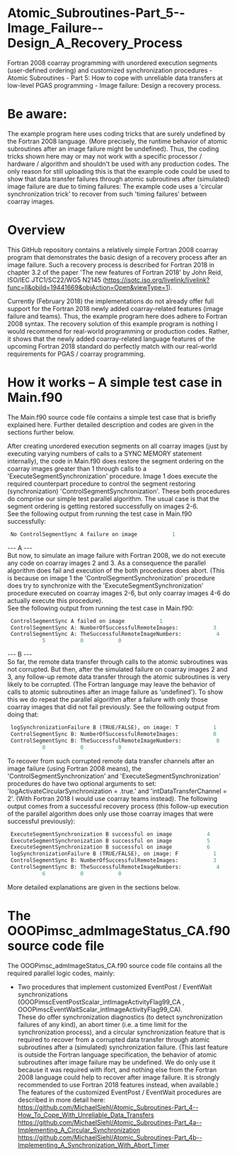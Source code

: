 # Atomic_Subroutines-Part_5--Image_Failure--Design_A_Recovery_Process
Fortran 2008 coarray programming with unordered execution segments (user-defined ordering) and customized synchronization procedures - Atomic Subroutines - Part 5: How to cope with unreliable data transfers at low-level PGAS programming - Image failure: Design a recovery process.

# Be aware:
The example program here uses coding tricks that are surely undefined by the Fortran 2008 language. (More precisely, the runtime behavior of atomic subroutines after an image failure might be undefined). Thus, the coding tricks shown here may or may not work with a specific processor / hardware / algorithm and shouldn't be used with any production codes. The only reason for still uploading this is that the example code could be used to show that data transfer failures through atomic subroutines after (simulated) image failure are due to timing failures: The example code uses a 'circular synchronization trick' to recover from such 'timing failures' between coarray images.

# Overview
This GitHub repository contains a relatively simple Fortran 2008 coarray program that demonstrates the basic design of a recovery process after an image failure. Such a recovery process is described for Fortran 2018 in chapter 3.2 of the paper 'The new features of Fortran 2018' by John Reid, ISO/IEC JTC1/SC22/WG5 N2145 (https://isotc.iso.org/livelink/livelink?func=ll&objId=19441669&objAction=Open&viewType=1).<br />

Currently (February 2018) the implementations do not already offer full support for the Fortran 2018 newly added coarray-related features (image failure and teams). Thus, the example program here does adhere to Fortran 2008 syntax. The recovery solution of this example program is nothing I would recommend for real-world programming or production codes. Rather, it shows that the newly added coarray-related language features of the upcoming Fortran 2018 standard do perfectly match with our real-world requirements for PGAS / coarray programming.<br />

# How it works – A simple test case in Main.f90
The Main.f90 source code file contains a simple test case that is briefly explained here. Further detailed description and codes are given in the sections further below.<br />

After creating unordered execution segments on all coarray images (just by executing varying numbers of calls to a SYNC MEMORY statement internally), the code in Main.f90 does restore the segment ordering on the coarray images greater than 1 through calls to a 'ExecuteSegmentSynchronization' procedure. Image 1 does execute the required counterpart procedure to control the segment restoring (synchronization) 'ControlSegmentSynchronization'. These both procedures do comprise our simple test parallel algorithm. The usual case is that the segment ordering is getting restored successfully on images 2-6.<br />
See the following output from running the test case in Main.f90 successfully:
```fortran
 No ControlSegmentSync A failure on image           1
```

--- A ---<br />
But now, to simulate an image failure with Fortran 2008, we do not execute any code on coarray images 2 and 3. As a consequence the parallel algorithm does fail and execution of the both procedures does abort. (This is because on image 1 the 'ControlSegmentSynchronization' procedure does try to synchronize with the 'ExecuteSegmentSynchronization' procedure executed on coarray images 2-6, but only coarray images 4-6 do actually execute this procedure).<br />
See the following output from running the test case in Main.f90:
```fortran
 ControlSegmentSync A failed on image           1 
 ControlSegmentSync A: NumberOfSuccessfulRemoteImages:           3 
 ControlSegmentSync A: TheSuccessfulRemoteImageNumbers:           4           6 
           5           0           0 
```

--- B ---<br />
So far, the remote data transfer through calls to the atomic subroutines was not corrupted. But then, after the simulated failure on coarray images 2 and 3, any follow-up remote data transfer through the atomic subroutines is very likely to be corrupted. (The Fortran language may leave the behavior of calls to atomic subroutines after an image failure as 'undefined'). To show this we do repeat the parallel algorithm after a failure with only those coarray images that did not fail previously. See the following output from doing that:<br />
```fortran
 logSynchronizationFailure B (TRUE/FALSE), on image: T           1 
 ControlSegmentSync B: NumberOfSuccessfulRemoteImages:           0 
 ControlSegmentSync B: TheSuccessfulRemoteImageNumbers:           0           0 
           0           0           0 
```

To recover from such corrupted remote data transfer channels after an image failure (using Fortran 2008 means), the 'ControlSegmentSynchronization' and 'ExecuteSegmentSynchronization' procedures do have two optional arguments to set: 'logActivateCircularSynchronization = .true.' and 'intDataTransferChannel = 2'. (With Fortran 2018 I would use coarray teams instead). The following output comes from a successful recovery process (this follow-up execution of the parallel algorithm does only use those coarray images that were successful previously):<br />
```fortran
 ExecuteSegmentSynchronization B successful on image           4 
 ExecuteSegmentSynchronization B successful on image           5 
 ExecuteSegmentSynchronization B successful on image           6 
 logSynchronizationFailure B (TRUE/FALSE), on image: F           1 
 ControlSegmentSync B: NumberOfSuccessfulRemoteImages:           3 
 ControlSegmentSync B: TheSuccessfulRemoteImageNumbers:           4           5 
           6           0           0 
```

More detailed explanations are given in the sections below.<br />

# The OOOPimsc_admImageStatus_CA.f90 source code file
The OOOPimsc_admImageStatus_CA.f90 source code file contains all the required parallel logic codes, mainly:<br />
- Two procedures that implement customized EventPost / EventWait synchronizations (OOOPimscEventPostScalar_intImageActivityFlag99_CA , OOOPimscEventWaitScalar_intImageActivityFlag99_CA).<br />
These do offer synchronization diagnostics (to detect synchronization failures of any kind), an abort timer (i.e. a time limit for the synchronization process), and a circular synchronization feature that is required to recover from a corrupted data transfer through atomic subroutines after a (simulated) synchronization failure. (This last feature is outside the Fortran language specification, the behavior of atomic subroutines after image failure may be undefined. We do only use it because it was required with ifort, and nothing else from the Fortran 2008 language could help to recover after image failure. It is strongly recommended to use Fortran 2018 features instead, when available.)<br />
The features of the customized EventPost / EventWait procedures are described in more detail here:<br />
https://github.com/MichaelSiehl/Atomic_Subroutines-Part_4--How_To_Cope_With_Unreliable_Data_Transfers<br />
https://github.com/MichaelSiehl/Atomic_Subroutines-Part_4a--Implementing_A_Circular_Synchronization<br />
https://github.com/MichaelSiehl/Atomic_Subroutines-Part_4b--Implementing_A_Synchronization_With_Abort_Timer<br />


